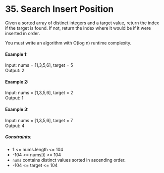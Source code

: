 # 35. Search Insert Position

Given a sorted array of distinct integers and a target value, return the index if the target is found. If not, return the index where it would be if it were inserted in order.

You must write an algorithm with O(log n) runtime complexity.

 

#### Example 1:

Input: nums = [1,3,5,6], target = 5  
Output: 2
#### Example 2:

Input: nums = [1,3,5,6], target = 2  
Output: 1
#### Example 3:

Input: nums = [1,3,5,6], target = 7  
Output: 4
 

##### Constraints:

- 1 <= nums.length <= 104
- -104 <= nums[i] <= 104
- `nums` contains distinct values sorted in ascending order.
- -104 <= target <= 104